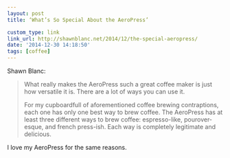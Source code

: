 ```yaml
---
layout: post
title: ‘What’s So Special About the AeroPress’

custom_type: link
link_url: http://shawnblanc.net/2014/12/the-special-aeropress/
date: '2014-12-30 14:18:50'
tags: [coffee]
---
```

Shawn Blanc:

>What really makes the AeroPress such a great coffee maker is just how versatile it is. There are a lot of ways you can use it.
>
>For my cupboardfull of aforementioned coffee brewing contraptions, each one has only one best way to brew coffee. The AeroPress has at least three different ways to brew coffee: espresso-like, pourover-esque, and french press-ish. Each way is completely legitimate and delicious.

I love my AeroPress for the same reasons.

